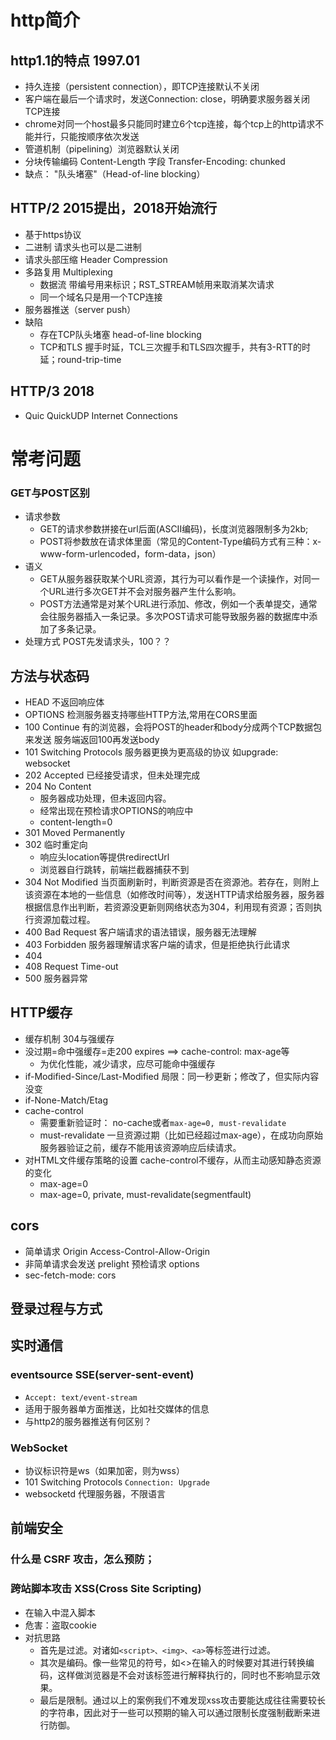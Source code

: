 # http简介
## http1.1的特点 1997.01
+ 持久连接（persistent connection），即TCP连接默认不关闭
+ 客户端在最后一个请求时，发送Connection: close，明确要求服务器关闭TCP连接
+ chrome对同一个host最多只能同时建立6个tcp连接，每个tcp上的http请求不能并行，只能按顺序依次发送
+ 管道机制（pipelining）浏览器默认关闭
+ 分块传输编码 Content-Length 字段 Transfer-Encoding: chunked
+ 缺点： "队头堵塞"（Head-of-line blocking）

## HTTP/2 2015提出，2018开始流行
+ 基于https协议
+ 二进制 请求头也可以是二进制
+ 请求头部压缩  Header Compression
+ 多路复用 Multiplexing
  + 数据流 带编号用来标识；RST_STREAM帧用来取消某次请求
  + 同一个域名只是用一个TCP连接
+ 服务器推送（server push）
+ 缺陷
  + 存在TCP队头堵塞 head-of-line blocking
  + TCP和TLS 握手时延，TCL三次握手和TLS四次握手，共有3-RTT的时延；round-trip-time

## HTTP/3 2018
+ Quic QuickUDP Internet Connections


# 常考问题

### GET与POST区别
+ 请求参数
  + GET的请求参数拼接在url后面(ASCII编码)，长度浏览器限制多为2kb;
  + POST将参数放在请求体里面（常见的Content-Type编码方式有三种：x-www-form-urlencoded，form-data，json）
+ 语义
  + GET从服务器获取某个URL资源，其行为可以看作是一个读操作，对同一个URL进行多次GET并不会对服务器产生什么影响。
  + POST方法通常是对某个URL进行添加、修改，例如一个表单提交，通常会往服务器插入一条记录。多次POST请求可能导致服务器的数据库中添加了多条记录。
+ 处理方式 POST先发请求头，100？？

## 方法与状态码
+ HEAD 不返回响应体
+ OPTIONS 检测服务器支持哪些HTTP方法,常用在CORS里面
+ 100 Continue 有的浏览器，会将POST的header和body分成两个TCP数据包来发送 服务端返回100再发送body
+ 101 Switching Protocols 服务器更换为更高级的协议  如upgrade: websocket
+ 202 Accepted 已经接受请求，但未处理完成
+ 204 No Content  
  + 服务器成功处理，但未返回内容。 
  + 经常出现在预检请求OPTIONS的响应中
  + content-length=0
+ 301 Moved Permanently
+ 302 临时重定向 
  + 响应头location等提供redirectUrl
  + 浏览器自行跳转，前端拦截器捕获不到
+ 304 Not Modified  当页面刷新时，判断资源是否在资源池。若存在，则附上该资源在本地的一些信息（如修改时间等），发送HTTP请求给服务器，服务器根据信息作出判断，若资源没更新则网络状态为304，利用现有资源；否则执行资源加载过程。
+ 400 Bad Request 客户端请求的语法错误，服务器无法理解
+ 403 Forbidden	服务器理解请求客户端的请求，但是拒绝执行此请求
+ 404 
+ 408 Request Time-out
+ 500 服务器异常

## HTTP缓存
+ 缓存机制 304与强缓存
+ 没过期=命中强缓存=走200 expires ==> cache-control: max-age等
  + 为优化性能，减少请求，应尽可能命中强缓存
+ if-Modified-Since/Last-Modified  局限：同一秒更新；修改了，但实际内容没变
+ if-None-Match/Etag
+ cache-control
  + 需要重新验证时： no-cache或者`max-age=0, must-revalidate`
  + must-revalidate 一旦资源过期（比如已经超过max-age），在成功向原始服务器验证之前，缓存不能用该资源响应后续请求。
+ 对HTML文件缓存策略的设置 cache-control不缓存，从而主动感知静态资源的变化
  + max-age=0
  + max-age=0, private, must-revalidate(segmentfault)

## cors
+ 简单请求 Origin Access-Control-Allow-Origin
+ 非简单请求会发送 prelight 预检请求 options
+ sec-fetch-mode: cors

## 登录过程与方式

## 实时通信
### eventsource SSE(server-sent-event)
+ `Accept: text/event-stream`
+ 适用于服务器单方面推送，比如社交媒体的信息
+ 与http2的服务器推送有何区别？

### WebSocket
+ 协议标识符是ws（如果加密，则为wss）
+ 101 Switching Protocols `Connection: Upgrade`
+ websocketd 代理服务器，不限语言

## 前端安全
### 什么是 CSRF 攻击，怎么预防；
### 跨站脚本攻击 XSS(Cross Site Scripting)
+ 在输入中混入脚本
+ 危害：盗取cookie
+ 对抗思路
  + 首先是过滤。对诸如`<script>、<img>、<a>`等标签进行过滤。
  + 其次是编码。像一些常见的符号，如<>在输入的时候要对其进行转换编码，这样做浏览器是不会对该标签进行解释执行的，同时也不影响显示效果。
  + 最后是限制。通过以上的案例我们不难发现xss攻击要能达成往往需要较长的字符串，因此对于一些可以预期的输入可以通过限制长度强制截断来进行防御。

